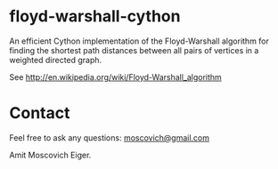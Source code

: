 floyd-warshall-cython
=====================

An efficient Cython implementation of the Floyd-Warshall algorithm for finding the shortest path distances between all pairs of vertices in a weighted directed graph.

See http://en.wikipedia.org/wiki/Floyd-Warshall_algorithm

# Contact
Feel free to ask any questions: moscovich@gmail.com

Amit Moscovich Eiger.
